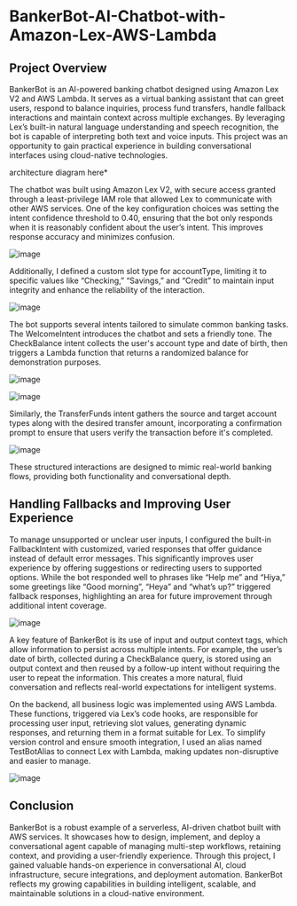 # BankerBot-AI-Chatbot-with-Amazon-Lex-AWS-Lambda

## Project Overview
BankerBot is an AI-powered banking chatbot designed using Amazon Lex V2 and AWS Lambda. It serves as a virtual banking assistant that can greet users, respond to balance inquiries, process fund transfers, handle fallback interactions and maintain context across multiple exchanges. By leveraging Lex’s built-in natural language understanding and speech recognition, the bot is capable of interpreting both text and voice inputs. This project was an opportunity to gain practical experience in building conversational interfaces using cloud-native technologies.

architecture diagram here*

The chatbot was built using Amazon Lex V2, with secure access granted through a least-privilege IAM role that allowed Lex to communicate with other AWS services. One of the key configuration choices was setting the intent confidence threshold to 0.40, ensuring that the bot only responds when it is reasonably confident about the user’s intent. This improves response accuracy and minimizes confusion. 

![image](https://github.com/user-attachments/assets/403ccae8-9ac5-4094-a816-eef1204041d8)

Additionally, I defined a custom slot type for accountType, limiting it to specific values like “Checking,” “Savings,” and “Credit” to maintain input integrity and enhance the reliability of the interaction.

![image](https://github.com/user-attachments/assets/f34b7a7e-4bc1-4028-9503-b8ab12077dce)

The bot supports several intents tailored to simulate common banking tasks. The WelcomeIntent introduces the chatbot and sets a friendly tone. The CheckBalance intent collects the user's account type and date of birth, then triggers a Lambda function that returns a randomized balance for demonstration purposes. 

![image](https://github.com/user-attachments/assets/d8ab9c53-d15e-4b82-b920-4a05e6b7a6de)

![image](https://github.com/user-attachments/assets/92813e3c-cdd2-437a-89b0-d047f69b351e)

Similarly, the TransferFunds intent gathers the source and target account types along with the desired transfer amount, incorporating a confirmation prompt to ensure that users verify the transaction before it's completed. 

![image](https://github.com/user-attachments/assets/9868638d-a457-4bfe-bf70-b44dcfb36869)

These structured interactions are designed to mimic real-world banking flows, providing both functionality and conversational depth.

## Handling Fallbacks and Improving User Experience

To manage unsupported or unclear user inputs, I configured the built-in FallbackIntent with customized, varied responses that offer guidance instead of default error messages. This significantly improves user experience by offering suggestions or redirecting users to supported options. While the bot responded well to phrases like “Help me” and “Hiya,” some greetings like “Good morning”, “Heya” and “what’s up?” triggered fallback responses, highlighting an area for future improvement through additional intent coverage.

![image](https://github.com/user-attachments/assets/c2e27b97-0c17-4252-9d2f-748ede496816)

A key feature of BankerBot is its use of input and output context tags, which allow information to persist across multiple intents. For example, the user’s date of birth, collected during a CheckBalance query, is stored using an output context and then reused by a follow-up intent without requiring the user to repeat the information. This creates a more natural, fluid conversation and reflects real-world expectations for intelligent systems.

On the backend, all business logic was implemented using AWS Lambda. These functions, triggered via Lex’s code hooks, are responsible for processing user input, retrieving slot values, generating dynamic responses, and returning them in a format suitable for Lex. To simplify version control and ensure smooth integration, I used an alias named TestBotAlias to connect Lex with Lambda, making updates non-disruptive and easier to manage.

![image](https://github.com/user-attachments/assets/9f73a3f3-9511-4e9c-87a4-2f016e478c2b)

## Conclusion
BankerBot is a robust example of a serverless, AI-driven chatbot built with AWS services. It showcases how to design, implement, and deploy a conversational agent capable of managing multi-step workflows, retaining context, and providing a user-friendly experience. Through this project, I gained valuable hands-on experience in conversational AI, cloud infrastructure, secure integrations, and deployment automation. BankerBot reflects my growing capabilities in building intelligent, scalable, and maintainable solutions in a cloud-native environment.
